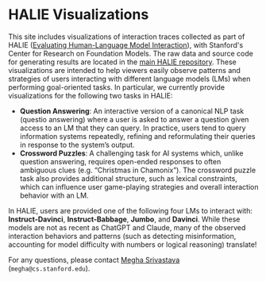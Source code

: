 # HALIE Visualizations

This site includes visualizations of interaction traces collected as part of HALIE ([Evaluating Human-Language Model Interaction](https://arxiv.org/abs/2212.09746)), with Stanford's Center for Research on Foundation Models. The raw data and source code for generating results are located in the [main HALIE repository](https://github.com/stanford-crfm/halie). These visualizations are intended to help viewers easily observe patterns and strategies of users interacting with different language models (LMs) when performing goal-oriented tasks. In particular, we currently provide visualizations for the following two tasks in HALIE: 

* **Question Answering**: An interactive version of a canonical NLP task (questio answering) where a user is asked to answer a question given access to an LM that they can query. In practice, users tend to query information systems repeatedly, refining and reformulating their queries in response to the system’s output.  
* **Crossword Puzzles**: A challenging task for AI systems which, unlike question answering, requires open-ended responses to often ambiguous clues (e.g. “Christmas in Chamonix”). The crossword puzzle task also provides additional structure, such as lexical constraints, which can influence user game-playing strategies and overall interaction behavior with an LM. 

In HALIE, users are provided one of the following four LMs to interact with: **Instruct-Davinci**, **Instruct-Babbage**, **Jumbo**, and **Davinci**. While these models are not as recent as ChatGPT and Claude, many of the observed interaction behaviors and patterns (such as detecting misinformation, accounting for model difficulty with numbers or logical reasoning) translate! 

For any questions, please contact [Megha Srivastava](https://cs.stanford.edu/~megha) (`megha@cs.stanford.edu`). 
